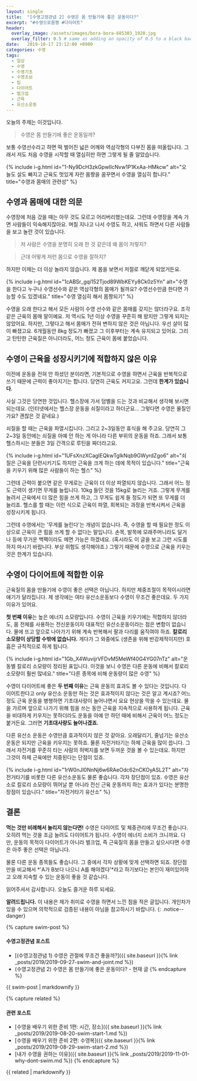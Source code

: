 ```yaml
---
layout: single
title:  "[수영고정관념 2] 수영은 몸 만들기에 좋은 운동이다?"
excerpt: "#수영으로몸짱 #다이어트"
header:
  overlay_image: /assets/images/bora-bora-685303_1920.jpg
  overlay_filter: 0.5 # same as adding an opacity of 0.5 to a black background
date:   2019-10-17 23:12:00 +0900
categories: 수영
tags:
  - 일상
  - 수영
  - 수영기초
  - 수영초보
  - 팁
  - 다이어트
  - 벌크업
  - 근육
  - 유산소운동
---
```


오늘의 주제는 이것입니다.
> 수영은 몸 만들기에 좋은 운동일까?

보통 수영선수라고 하면 떡 벌어진 넓은 어깨와 역삼각형의 다부진 몸을 떠올립니다.
그래서 저도 처음 수영을 시작할 때 열심히만 하면 그렇게 될 줄 알았습니다.

{% include i-g.html id="1-Ny9DcH3zkGpwIIcNvw1P1KxAa-HMkcw" alt="오늘도 살도 빠지고 근육도 멋있게 자란 몸짱을 꿈꾸면서 수영을 열심히 합니다." title="수영과 몸매의 관련성" %}

## 수영과 몸매에 대한 의문
수영장에 처음 갔을 때는 아무 것도 모르고 어리버리했는데요.
그런데 수영장을 계속 가면 사람들이 익숙해지잖아요.
며칠 지나고 나서 수영도 하고, 샤워도 하면서 다른 사람들을 보고 놀란 것이 있습니다.

> 저 사람은 수영을 분명히 오래 한 것 같은데 왜 몸이 저렇지?

> 근데 어떻게 저런 몸으로 수영을 잘하지?

하지만 이제는 더 이상 놀라지 않습니다.
제 몸을 보면서 저절로 깨닫게 되었거든요.

{% include i-g.html id="1cABSr_gqi152Tjod89WbKEYy8Ck0z5Yn" alt="수영을 한다고 누구나 수영선수와 같은 역삼각형의 몸매가 될까요? 수영선수만큼 한다면 가능할 수도 있겠네요." title="수영 열심히 해서 몸짱되기" %}

수영을 오래 한다고 해서 모든 사람이 수영 선수와 같은 몸매를 갖지는 않더라구요.
조각 같은 근육의 몸매 말이예요.
저 역시도 1년 이상 수영을 꾸준히 해 왔지만 그렇게 되지는 않았어요.
하지만, 그렇다고 해서 몸매가 전혀 변하지 않은 것은 아닙니다.
우선 살이 많이 빠졌고요.
6개월동안 8kg 정도가 빠졌고 그 이후부터는 계속 유지되고 있어요.
그리고 탄탄한 근육질은 아니더라도, 어느 정도 근육이 몸에 붙었습니다.

## 수영이 근육을 성장시키기에 적합하지 않은 이유
이전에 운동을 전혀 안 하셨던 분이라면, 기본적으로 수영을 하면서 근육을 반복적으로 쓰기 때문에 근력이 좋아지기는 합니다.
당연히 근육도 커지고요.
그런데 **한계가 있습니다**.

사실 그것은 당연한 것입니다.
헬스장에 가서 덤벨을 드는 것과 비교해서 생각해 보시면 되는데요.
(인터넷에서는 헬스장 운동을 쇠질이라고 하더군요... 그렇다면 수영은 물질인가요? 괜찮은 것 같네요.)

쇠질을 할 때는 근육을 파열시킵니다.
그리고 2~3일동안 휴식을 해 주고요.
당연히 그 2~3일 동안에는 쇠질을 아예 안 하는 게 아니라 다른 부위의 운동을 하죠.
그래서 보통 헬스하시는 분들은 3일 간격으로 루틴을 짜더라고요.

{% include i-g.html id="1UFsXnzXCagIEQkwTglkNqb9GWyrdZgo6" alt="쇠질은 근육을 단련시키기도 하지만 근육을 크게 하는 데에 목적이 있습니다." title="근육을 키우기 위해 많은 사람들이 하는 헬스" %}

그런데 근력이 붙으면 같은 무게로는 근육이 더 이상 파열되지 않습니다.
그래서 어느 정도 근력이 생기면 무게를 늘립니다.
10kg 들던 것을 15kg로 늘리는 거죠.
그렇게 무게를 늘려서 근육에서 더 많은 힘을 쓰게 하고, 그 무게도 쉽게 들 정도가 되면 또 무게를 더 늘리죠.
헬스를 할 때는 이런 식으로 근육이 파열, 회복되는 과정을 반복시켜서 근육을 성장시키게 됩니다.

그런데 수영에서는 '무게를 늘린다'는 개념이 없습니다.
즉, 수영을 할 때 필요한 정도 이상으로 근육이 큰 힘을 쓰게 할 수 없다는 말입니다.
손목, 발목에 모래주머니라도 달거나 등에 무거운 백팩이라도 메면 가능은 하겠네요.
(혹시라도 이 글을 보고 그런 시도를 하지 마시기 바랍니다. 부상 위험도 생각해야죠.)
그렇기 때문에 수영으로 근육을 키우는 것은 한계가 있습니다.

## 수영이 다이어트에 적합한 이유
근육질의 몸을 만들기에 수영이 좋은 선택은 아닙니다.
하지만 체중조절이 목적이시라면 얘기가 달라집니다.
제 생각에는 여타 유산소운동보다 수영이 무조건 좋은데요.
두 가지 이유가 있어요.

**첫 번째 이유**는 높은 에너지 소모량입니다.
수영이 근육을 키우기에는 적합하지 않더라도, 몸 전체를 사용하는 전신운동이자 대표적인 유산소운동이라는 점은 변함이 없습니다.
물에 뜨고 앞으로 나아가기 위해 계속 반복해서 팔과 다리를 움직여야 하죠.
**칼로리 소모량이 상당할 수밖에 없습니다.**
게다가 그 와중에도 (생존을 위해 반강제적이지만) 호흡은 규칙적으로 하게 됩니다.

{% include i-g.html id="1Gb_X4WuvijrVFDvM5MeWf40G4YG07nTz" alt="운동별 칼로리 소모량이 정리된 표입니다. 이것을 보니 수영은 다른 운동에 비해서 칼로리 소모량이 훨씬 많네요." title="다른 종목에 비해 운동량이 많은 수영" %}

수영이 다이어트에 좋은 **두 번째 이유**는 근육 운동의 효과도 볼 수 있다는 것입니다.
다이어트한다고 only 유산소 운동만 하는 것은 효과적이지 않다는 것은 알고 계시죠?
어느 정도 근육 운동을 병행하면 기초대사량이 늘어나면서 요요 현상을 막을 수 있는데요.
물을 가르며 앞으로 나가기 위해 힘을 쓰는 동안 근육을 지속적으로 사용하게 됩니다.
근육을 비대하게 키우지는 못하더라도 운동을 아예 안 하던 때에 비해서 근육이 어느 정도는 붙거든요.
그러면 **기초대사량도 늘어나겠죠.**

다른 유산소 운동은 수영만큼 효과적이지 않은 것 같아요.
오래달리기, 줄넘기는 유산소운동은 되지만 근육을 키우지는 못하죠.
물론 자전거타기는 하체 근육을 많이 씁니다.
그래서 자전거를 꾸준히 타는 사람의 허벅지를 보면 두꺼운 것을 볼 수 있는데요.
하지만 그것이 하체 근육에만 치중된다는 단점이 있죠.

{% include i-g.html id="1rW0nJl0NnNj6w6RAeOdc62nCKOyASL2T" alt="자전거타기를 비롯한 다른 유산소운동도 물론 좋습니다. 각자 장단점이 있죠. 수영은 유산소로 칼로리 소모량이 뛰어날 뿐 아니라 전신 근육 운동까지 하는 효과가 있다는 분명한 장점이 있습니다." title="자전거타기 유산소" %}

## 결론
**먹는 것만 비례해서 늘리지 않는다면!**
수영은 다이어트 및 체중관리에 무조건 좋습니다.
오히려 먹는 것을 조금 늘려도 다이어트가 됩니다.
수영이 에너지 소비가 크니까요.
다만, 운동의 목적이 다이어트가 아니라 벌크업, 즉 근육질의 몸을 만들고 싶으시다면 수영은 아주 좋은 선택은 아닙니다.

물론 다른 운동 종목들도 좋습니다.
그 중에서 각자 상황에 맞게 선택하면 되죠.
장단점만을 비교해서 *'A가 B보다 나으니 A를 해야겠다'*라고 하기보다는 본인이 재미있어하고 오래 지속할 수 있는 운동이 좋을 것 같습니다.

읽어주셔서 감사합니다.
오늘도 즐거운 하루 되세요.

**알려드립니다.**
이 내용은 제가 취미로 수영을 하면서 느낀 점을 적은 글입니다. 개인차가 있을 수 있으며 의학적으로 검증된 내용이 아님을 참고하시기 바랍니다.
{: .notice--danger}

{% capture swim-post %}
#### 수영고정관념 포스트

* [(수영고정관념 1) 수영은 관절에 무조건 좋을까?]({{ site.baseurl }}{% link _posts/2019/2019-09-27-swim-and-joint.md %})
* (수영고정관념 2) 수영은 몸 만들기에 좋은 운동이다? - 현재 글
{% endcapture %}

<div class="notice--primary">
  {{ swim-post | markdownify }}
</div>

{% capture related %}
#### 관련 포스트

* [수영을 배우기 위한 준비 1편: 시간, 장소]({{ site.baseurl }}{% link _posts/2019/2019-08-20-swim-start-1.md %})
* [수영을 배우기 위한 준비 2편: 수영복]({{ site.baseurl }}{% link _posts/2019/2019-08-29-swim-start-2.md %})
* [내가 수영을 권하는 이유]({{ site.baseurl }}{% link _posts/2019/2019-11-01-why-dont-swim.md %})
{% endcapture %}

<div class="notice--primary">
  {{ related | markdownify }}
</div>

[l-calorie]: https://tendon.tistory.com/entry/운동별-칼로리-소모-칼로리-소비표


